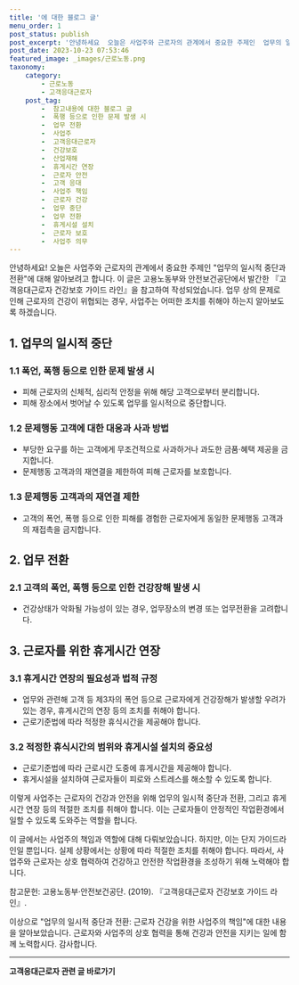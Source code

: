 ```yaml
---
title: '에 대한 블로그 글'
menu_order: 1
post_status: publish
post_excerpt: '안녕하세요  오늘은 사업주와 근로자의 관계에서 중요한 주제인  업무의 일시적 중단과 전환 에 대해 알아보려고 합니다. 이 글은 고용노동부와 안전보건공단에서 발간한  고객응대근로자 건강보호 가이드 라인 을 참고하여 작성되었습니다. 업무 상의 문제로 인해 근로자의 건강이 위협되는 경우, 사업주는 어떠한 조치를 취해야 하는지 알아보도록 하겠습니다.'
post_date: 2023-10-23 07:53:46
featured_image: _images/근로노동.png
taxonomy:
    category:
        - 근로노동
        - 고객응대근로자
    post_tag:
        -  참고내용에 대한 블로그 글
        -  폭행 등으로 인한 문제 발생 시
        -  업무 전환
        -  사업주
        -  고객응대근로자
        -  건강보호
        -  산업재해
        -  휴게시간 연장
        -  근로자 안전
        -  고객 응대
        -  사업주 책임
        -  근로자 건강
        -  업무 중단
        -  업무 전환
        -  휴게시설 설치
        -  근로자 보호
        -  사업주 의무
---
```



안녕하세요! 오늘은 사업주와 근로자의 관계에서 중요한 주제인 "업무의 일시적 중단과 전환"에 대해 알아보려고 합니다. 이 글은 고용노동부와 안전보건공단에서 발간한 『고객응대근로자 건강보호 가이드 라인』을 참고하여 작성되었습니다. 업무 상의 문제로 인해 근로자의 건강이 위협되는 경우, 사업주는 어떠한 조치를 취해야 하는지 알아보도록 하겠습니다.

## 1. 업무의 일시적 중단
### 1.1 폭언, 폭행 등으로 인한 문제 발생 시
- 피해 근로자의 신체적, 심리적 안정을 위해 해당 고객으로부터 분리합니다.
- 피해 장소에서 벗어날 수 있도록 업무를 일시적으로 중단합니다.

### 1.2 문제행동 고객에 대한 대응과 사과 방법
- 부당한 요구를 하는 고객에게 무조건적으로 사과하거나 과도한 금품·혜택 제공을 금지합니다.
- 문제행동 고객과의 재연결을 제한하여 피해 근로자를 보호합니다.

### 1.3 문제행동 고객과의 재연결 제한
- 고객의 폭언, 폭행 등으로 인한 피해를 경험한 근로자에게 동일한 문제행동 고객과의 재접촉을 금지합니다.

## 2. 업무 전환
### 2.1 고객의 폭언, 폭행 등으로 인한 건강장해 발생 시
- 건강상태가 악화될 가능성이 있는 경우, 업무장소의 변경 또는 업무전환을 고려합니다.

## 3. 근로자를 위한 휴게시간 연장
### 3.1 휴게시간 연장의 필요성과 법적 규정
- 업무와 관련해 고객 등 제3자의 폭언 등으로 근로자에게 건강장해가 발생할 우려가 있는 경우, 휴게시간의 연장 등의 조치를 취해야 합니다.
- 근로기준법에 따라 적정한 휴식시간을 제공해야 합니다.

### 3.2 적정한 휴식시간의 범위와 휴게시설 설치의 중요성
- 근로기준법에 따라 근로시간 도중에 휴게시간을 제공해야 합니다.
- 휴게시설을 설치하여 근로자들이 피로와 스트레스를 해소할 수 있도록 합니다.

이렇게 사업주는 근로자의 건강과 안전을 위해 업무의 일시적 중단과 전환, 그리고 휴게시간 연장 등의 적절한 조치를 취해야 합니다. 이는 근로자들이 안정적인 작업환경에서 일할 수 있도록 도와주는 역할을 합니다.

이 글에서는 사업주의 책임과 역할에 대해 다뤄보았습니다. 하지만, 이는 단지 가이드라인일 뿐입니다. 실제 상황에서는 상황에 따라 적절한 조치를 취해야 합니다. 따라서, 사업주와 근로자는 상호 협력하여 건강하고 안전한 작업환경을 조성하기 위해 노력해야 합니다.

참고문헌: 고용노동부·안전보건공단. (2019). 『고객응대근로자 건강보호 가이드 라인』.

이상으로 "업무의 일시적 중단과 전환: 근로자 건강을 위한 사업주의 책임"에 대한 내용을 알아보았습니다. 근로자와 사업주의 상호 협력을 통해 건강과 안전을 지키는 일에 함께 노력합시다. 감사합니다.
<!-- wp:separator -->
<hr class="wp-block-separator has-alpha-channel-opacity"/>
<!-- /wp:separator -->

<!-- wp:group {"backgroundColor":"base","layout":{"type":"constrained"}} -->
<div class="wp-block-group has-base-background-color has-background"><!-- wp:paragraph {"align":"center","fontSize":"medium"} -->
<p class="has-text-align-center has-large-font-size"><strong>고객응대근로자 관련 글 바로가기</strong></p>
<!-- /wp:paragraph -->


<!-- wp:latest-posts
{"categories":[{"id":9570,"count":19,"description":"","link":"https://uknowlaw.com/category/%ea%b3%a0%ea%b0%9d%ec%9d%91%eb%8c%80%ea%b7%bc%eb%a1%9c%ec%9e%90/","name":"고객응대근로자","slug":"고객응대근로자","taxonomy":"category","parent":0,"meta":[],"_links":{"self":[{"href":"https://uknowlaw.com/wp-json/wp/v2/categories/9570"}],"collection":[{"href":"https://uknowlaw.com/wp-json/wp/v2/categories"}],"about":[{"href":"https://uknowlaw.com/wp-json/wp/v2/taxonomies/category"}],"wp:post_type":[{"href":"https://uknowlaw.com/wp-json/wp/v2/posts?categories=9570"}],"curies":[{"name":"wp","href":"https://api.w.org/{rel}","templated":true}]}}],"postsToShow":100,"excerptLength":28,"postLayout":"grid","columns":2,"featuredImageAlign":"left","featuredImageSizeSlug":"large","fontSize":"small"} /--></div>
<!-- /wp:group -->